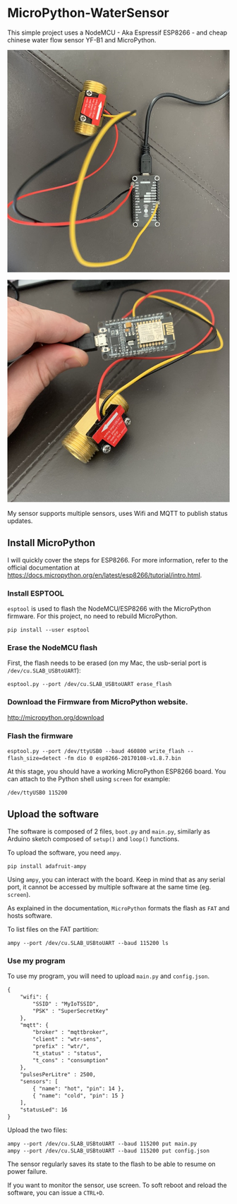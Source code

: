 # MicroPython-WaterSensor

This simple project uses a NodeMCU - Aka Espressif ESP8266 - and cheap chinese water flow sensor YF-B1 and MicroPython.

![alt text](images/IMG_1044.jpg)

![alt text](images/IMG_1045.jpg)

My sensor supports multiple sensors, uses Wifi and MQTT to publish status updates.

## Install MicroPython

I will quickly cover the steps for ESP8266. For more information, refer to the official documentation at https://docs.micropython.org/en/latest/esp8266/tutorial/intro.html.

### Install ESPTOOL

`esptool` is used to flash the NodeMCU/ESP8266 with the MicroPython firmware. For this project, no need to rebuild MicroPython.

```
pip install --user esptool
```

### Erase the NodeMCU flash
First, the flash needs to be erased (on my Mac, the usb-serial port is `/dev/cu.SLAB_USBtoUART`):
```
esptool.py --port /dev/cu.SLAB_USBtoUART erase_flash
```

### Download the Firmware from MicroPython website.

http://micropython.org/download

### Flash the firmware
```
esptool.py --port /dev/ttyUSB0 --baud 460800 write_flash --flash_size=detect -fm dio 0 esp8266-20170108-v1.8.7.bin
```

At this stage, you should have a working MicroPython ESP8266 board. You can attach to the Python shell using `screen` for example:

```
/dev/ttyUSB0 115200
```

## Upload the software
The software is composed of 2 files, `boot.py` and `main.py`, similarly as Arduino sketch composed of `setup()` and `loop()` functions.

To upload the software, you need `ampy`.

```
pip install adafruit-ampy
```

Using `ampy`, you can interact with the board. Keep in mind that as any serial port, it cannot be accessed by multiple software at the same time (eg. `screen`).

As explained in the documentation, `MicroPython` formats the flash as `FAT` and hosts software.

To list files on the FAT partition:
```
ampy --port /dev/cu.SLAB_USBtoUART --baud 115200 ls
```

### Use my program

To use my program, you will need to upload `main.py` and `config.json`.

```
{
    "wifi": {
        "SSID" : "MyIoTSSID",
        "PSK" : "SuperSecretKey"
    },
    "mqtt": {
        "broker" : "mqttbroker",
        "client" : "wtr-sens",
        "prefix" : "wtr/",
        "t_status" : "status",
        "t_cons" : "consumption"
    },
    "pulsesPerLitre" : 2500,
    "sensors": [
        { "name": "hot", "pin": 14 },
        { "name": "cold", "pin": 15 }
    ],
    "statusLed": 16
}
```

Upload the two files:
```
ampy --port /dev/cu.SLAB_USBtoUART --baud 115200 put main.py
ampy --port /dev/cu.SLAB_USBtoUART --baud 115200 put config.json
```

The sensor regularly saves its state to the flash to be able to resume on power failure.

If you want to monitor the sensor, use screen. To soft reboot and reload the software, you can issue a `CTRL+D`.
